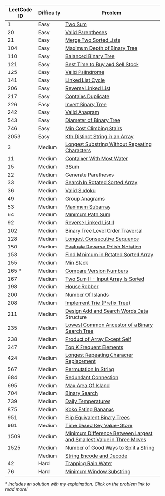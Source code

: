 | LeetCode ID | Difficulty | Problem                                                                                                                                                                                |
| ----------- | ---------- | -------------------------------------------------------------------------------------------------------------------------------------------------------------------------------------- |
| 1           | Easy       | [Two Sum](https://leetcode.com/problems/two-sum/)                                                                                                                                      |
| 20          | Easy       | [Valid Parentheses](https://leetcode.com/problems/valid-parentheses/description/)                                                                                                      |
| 21          | Easy       | [Merge Two Sorted Lists](https://leetcode.com/problems/merge-two-sorted-lists/description/)                                                                                            |
| 104         | Easy       | [Maximum Depth of Binary Tree](https://leetcode.com/problems/maximum-depth-of-binary-tree/description/)                                                                                |
| 110         | Easy       | [Balanced Binary Tree](https://leetcode.com/problems/balanced-binary-tree/description/)                                                                                                |
| 121         | Easy       | [Best Time to Buy and Sell Stock](https://leetcode.com/problems/best-time-to-buy-and-sell-stock/description/)                                                                          |
| 125         | Easy       | [Valid Palindrome](https://leetcode.com/problems/valid-palindrome/)                                                                                                                    |
| 141         | Easy       | [Linked List Cycle](https://leetcode.com/problems/linked-list-cycle/description/)                                                                                                      |
| 206         | Easy       | [Reverse Linked List](https://leetcode.com/problems/reverse-linked-list/)                                                                                                              |
| 217         | Easy       | [Contains Duplicate](https://leetcode.com/problems/contains-duplicate/description/)                                                                                                    |
| 226         | Easy       | [Invert Binary Tree](https://leetcode.com/problems/invert-binary-tree)                                                                                                                 |
| 242         | Easy       | [Valid Anagram](https://leetcode.com/problems/valid-anagram/description/)                                                                                                              |
| 543         | Easy       | [Diameter of Binary Tree](https://leetcode.com/problems/diameter-of-binary-tree/description/)                                                                                          |
| 746         | Easy       | [Min Cost Climbing Stairs](https://leetcode.com/problems/min-cost-climbing-stairs/description/)                                                                                        |
| 2053        | Easy       | [Kth Distinct String in an Array](https://leetcode.com/problems/kth-distinct-string-in-an-array/?envType=daily-question&envId=2024-08-05)                                              |
| 3           | Medium     | [Longest Substring Without Repeating Characters](https://leetcode.com/problems/longest-substring-without-repeating-characters/)                                                        |
| 11          | Medium     | [Container With Most Water](https://leetcode.com/problems/container-with-most-water/description/)                                                                                      |
| 15          | Medium     | [3Sum](https://leetcode.com/problems/3sum/)                                                                                                                                            |
| 22          | Medium     | [Generate Paretheses](https://leetcode.com/problems/generate-parentheses/)                                                                                                             |
| 33          | Medium     | [Search In Rotated Sorted Array](https://leetcode.com/problems/search-in-rotated-sorted-array/description/)                                                                            |
| 36          | Medium     | [Valid Sudoku](https://leetcode.com/problems/valid-sudoku/description/)                                                                                                                |
| 49          | Medium     | [Group Anagrams](https://leetcode.com/problems/group-anagrams/description/)                                                                                                            |
| 53          | Medium     | [Maximum Subarray](https://leetcode.com/problems/maximum-subarray/description/)                                                                                                        |
| 64          | Medium     | [Minimum Path Sum](https://leetcode.com/problems/minimum-path-sum/description/)                                                                                                        |
| 92          | Medium     | [Reverse Linked List II](https://leetcode.com/problems/reverse-linked-list-ii/description/)                                                                                            |
| 102         | Medium     | [Binary Tree Level Order Traversal](https://leetcode.com/problems/binary-tree-level-order-traversal/description/)                                                                      |
| 128         | Medium     | [Longest Consecutive Sequence](https://leetcode.com/problems/longest-consecutive-sequence/)                                                                                            |
| 150         | Medium     | [Evaluate Reverse Polish Notation](https://leetcode.com/problems/evaluate-reverse-polish-notation)                                                                                     |
| 153         | Medium     | [Find Minimum in Rotated Sorted Array](https://leetcode.com/problems/find-minimum-in-rotated-sorted-array/description/)                                                                |
| 155         | Medium     | [Min Stack](https://leetcode.com/problems/min-stack/description)                                                                                                                       |
| 165 \*      | Medium     | [Compare Version Numbers](https://leetcode.com/problems/compare-version-numbers/solutions/5460881/easy-to-understand-o-1-space-complexity-o-n-time-complexity-solution/)               |
| 167         | Medium     | [Two Sum II - Input Array Is Sorted](https://leetcode.com/problems/two-sum-ii-input-array-is-sorted/)                                                                                  |
| 198         | Medium     | [House Robber](https://leetcode.com/problems/house-robber/description/)                                                                                                                |
| 200         | Medium     | [Number Of Islands](https://leetcode.com/problems/number-of-islands/description/)                                                                                                      |
| 208         | Medium     | [Implement Trie (Prefix Tree)](https://leetcode.com/problems/implement-trie-prefix-tree/description/)                                                                                  |
| 211         | Medium     | [Design Add and Search Words Data Structure](https://leetcode.com/problems/design-add-and-search-words-data-structure/description/)                                                    |
| 235         | Medium     | [Lowest Common Ancestor of a Binary Search Tree](https://leetcode.com/problems/lowest-common-ancestor-of-a-binary-search-tree/description/)                                            |
| 238         | Medium     | [Product of Array Except Self](https://leetcode.com/problems/product-of-array-except-self/description/)                                                                                |
| 347         | Medium     | [Top K Frequent Elements](https://leetcode.com/problems/top-k-frequent-elements/)                                                                                                      |
| 424         | Medium     | [Longest Repeating Character Replacement](https://leetcode.com/problems/longest-repeating-character-replacement)                                                                       |
| 567         | Medium     | [Permutation In String](https://leetcode.com/problems/permutation-in-string/description)                                                                                               |
| 684         | Medium     | [Redundant Connection](https://leetcode.com/problems/redundant-connection/description/)                                                                                                |
| 695         | Medium     | [Max Area Of Island](https://leetcode.com/problems/max-area-of-island/description/)                                                                                                    |
| 704         | Medium     | [Binary Search](https://leetcode.com/problems/binary-search/)                                                                                                                          |
| 739         | Medium     | [Daily Temperatures](https://leetcode.com/problems/daily-temperatures/)                                                                                                                |
| 875         | Medium     | [Koko Eating Bananas](https://leetcode.com/problems/koko-eating-bananas/description)                                                                                                   |
| 951         | Medium     | [Flip Equivalent Binary Trees](https://leetcode.com/problems/flip-equivalent-binary-trees/description/?envType=daily-question&envId=2024-10-24)                                        |
| 981         | Medium     | [Time Based Key Value-Store](https://leetcode.com/problems/time-based-key-value-store/description)                                                                                     |
| 1509        | Medium     | [Minimum Difference Between Largest and Smallest Value in Three Moves](https://leetcode.com/problems/minimum-difference-between-largest-and-smallest-value-in-three-moves/description) |
| 1525        | Medium     | [Number of Good Ways to Split a String](https://leetcode.com/problems/number-of-good-ways-to-split-a-string/description)                                                               |
|             | Medium     | [String Encode and Decode](https://neetcode.io/problems/string-encode-and-decode)                                                                                                      |
| 42          | Hard       | [Trapping Rain Water](https://leetcode.com/problems/trapping-rain-water/description/)                                                                                                  |
| 76          | Hard       | [Minimum Window Substring](https://leetcode.com/problems/minimum-window-substring/)                                                                                                    |

_\* includes an solution with my explaination. Click on the problem link to read more!_
